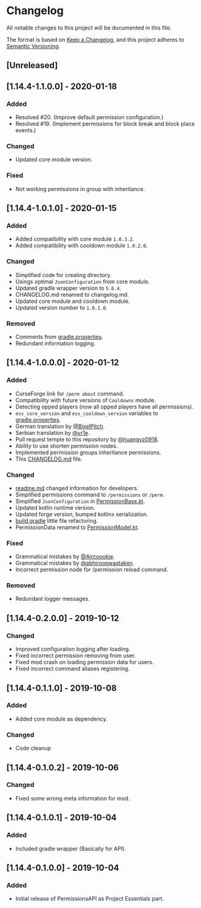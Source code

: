 # Changelog
All notable changes to this project will be documented in this file.

The format is based on [Keep a Changelog](https://keepachangelog.com/en/1.0.0/),
and this project adheres to [Semantic Versioning](https://semver.org/spec/v2.0.0.html).

## [Unreleased]

## [1.14.4-1.1.0.0] - 2020-01-18

### Added
- Resolved #20. (Improve default permission configuration.)
- Resolved #19. (Implement permissions for block break and block place events.)

### Changed
- Updated core module version.

### Fixed
- Not working permissions in group with inheritance.

## [1.14.4-1.0.1.0] - 2020-01-15

### Added
- Added compatibility with core module `1.0.3.2`.
- Added compatibility with cooldown module `1.0.2.0`.

### Changed
- Simplified code for creating directory.
- Usings optimal `JsonConfiguration` from core module.
- Updated gradle wrapper version to `5.6.4`.
- CHANGELOG.md renamed to changelog.md.
- Updated core module and cooldown module.
- Updated version number to `1.0.1.0`.

### Removed
- Comments from [gradle.properties](gradle.properties).
- Redundant information logging.

## [1.14.4-1.0.0.0] - 2020-01-12

### Added
- CurseForge link for `/perm about` command.
- Compatibility with future versions of `Cooldowns` module.
- Detecting opped players (now all opped players have all permissions).
- `ess_core_version` and `ess_cooldown_version` variables to [gradle.properties](./gradle.properties).
- German translation by [@BixelPitch](https://github.com/BixelPitch).
- Serbian translation by [@vr1e](https://github.com/vr1e).
- Pull request temple to this repository by [@huangyz0918](https://github.com/huangyz0918).
- Ability to use shorten permission nodes.
- Implemented permission groups inheritance permissions.
- This [CHANGELOG.md](./changelog.md) file.
  
### Changed
- [readme.md](./readme.md) changed information for developers.
- Simplified permissions command to `/permissions` or `/perm`.
- Simplified `JsonConfiguration` in [PermissionBase.kt](./src/main/kotlin/com/mairwunnx/projectessentials/permissions/permissions/PermissionBase.kt).
- Updated kotlin runtime version.
- Updated forge version, bumped kotlinx serialization.
- [build.gradle](./build.gradle) little file refactoring.
- PermissionData renamed to [PermissionModel.kt](./src/main/kotlin/com/mairwunnx/projectessentials/permissions/permissions/PermissionModel.kt). 

### Fixed
- Grammatical mistakes by [@Aircoookie](https://github.com/Aircoookie).
- Grammatical mistakes by [@abhiroopwastaken](https://github.com/abhiroopwastaken).
- Incorrect permission node for /permission reload command.

### Removed
- Redundant logger messages.

## [1.14.4-0.2.0.0] - 2019-10-12

### Changed
- Improved configuration logging after loading.
- Fixed incorrect permission removing from user.
- Fixed mod crash on loading permission data for users.
- Fixed incorrect command aliases registering.

## [1.14.4-0.1.1.0] - 2019-10-08

### Added
- Added core module as dependency.
  
### Changed
- Code cleanup

## [1.14.4-0.1.0.2] - 2019-10-06

### Changed
- Fixed some wrong meta information for mod.

## [1.14.4-0.1.0.1] - 2019-10-04

### Added 
- Included gradle wrapper (Basically for API).

## [1.14.4-0.1.0.0] - 2019-10-04

### Added
- Initial release of PermissionsAPI as Project Essentials part.








  

